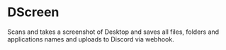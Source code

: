 # DScreen
Scans and takes a screenshot of Desktop and saves all files, folders and applications names and uploads to Discord via webhook. 
